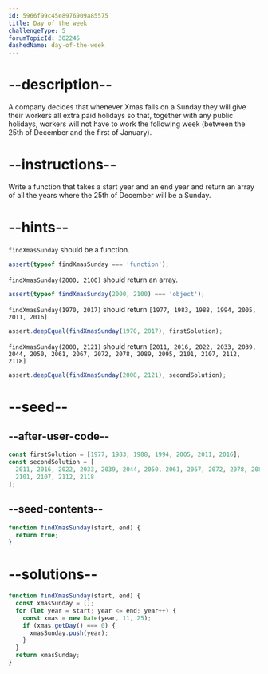 ```yaml
---
id: 5966f99c45e8976909a85575
title: Day of the week
challengeType: 5
forumTopicId: 302245
dashedName: day-of-the-week
---
```


# --description--

A company decides that whenever Xmas falls on a Sunday they will give their workers all extra paid holidays so that, together with any public holidays, workers will not have to work the following week (between the 25th of December and the first of January).

# --instructions--

Write a function that takes a start year and an end year and return an array of all the years where the 25th of December will be a Sunday.

# --hints--

`findXmasSunday` should be a function.

```js
assert(typeof findXmasSunday === 'function');
```

`findXmasSunday(2000, 2100)` should return an array.

```js
assert(typeof findXmasSunday(2000, 2100) === 'object');
```

`findXmasSunday(1970, 2017)` should return `[1977, 1983, 1988, 1994, 2005, 2011, 2016]`

```js
assert.deepEqual(findXmasSunday(1970, 2017), firstSolution);
```

`findXmasSunday(2008, 2121)` should return `[2011, 2016, 2022, 2033, 2039, 2044, 2050, 2061, 2067, 2072, 2078, 2089, 2095, 2101, 2107, 2112, 2118]`

```js
assert.deepEqual(findXmasSunday(2008, 2121), secondSolution);
```

# --seed--

## --after-user-code--

```js
const firstSolution = [1977, 1983, 1988, 1994, 2005, 2011, 2016];
const secondSolution = [
  2011, 2016, 2022, 2033, 2039, 2044, 2050, 2061, 2067, 2072, 2078, 2089, 2095,
  2101, 2107, 2112, 2118
];
```

## --seed-contents--

```js
function findXmasSunday(start, end) {
  return true;
}
```

# --solutions--

```js
function findXmasSunday(start, end) {
  const xmasSunday = [];
  for (let year = start; year <= end; year++) {
    const xmas = new Date(year, 11, 25);
    if (xmas.getDay() === 0) {
      xmasSunday.push(year);
    }
  }
  return xmasSunday;
}
```
